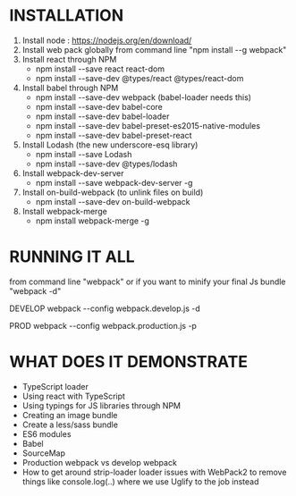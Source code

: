 # INSTALLATION

1. Install node : https://nodejs.org/en/download/
2. Install web pack globally from command line "npm install --g webpack"
3. Install react through NPM
	- npm install --save react react-dom 
	- npm install --save-dev @types/react @types/react-dom
4. Install babel through NPM
	- npm install --save-dev webpack (babel-loader needs this)
	- npm install --save-dev babel-core
	- npm install --save-dev babel-loader
	- npm install --save-dev babel-preset-es2015-native-modules
	- npm install --save-dev babel-preset-react
5. Install Lodash (the new underscore-esq library)
	- npm install --save Lodash
	- npm install --save-dev @types/lodash
6. Install webpack-dev-server 
	- npm install --save webpack-dev-server  -g
7. Install on-build-webpack (to unlink files on build)
	- npm install --save-dev on-build-webpack
8. Install webpack-merge 
    - npm install webpack-merge -g
		
	
	

# RUNNING IT ALL

from command line "webpack" or if you want to minify your final Js bundle "webpack -d"

DEVELOP
webpack --config webpack.develop.js -d

PROD
webpack --config webpack.production.js -p







# WHAT DOES IT DEMONSTRATE

- TypeScript loader
- Using react with TypeScript
- Using typings for JS libraries through NPM
- Creating an image bundle
- Create a less/sass bundle
- ES6 modules
- Babel
- SourceMap
- Production webpack vs develop webpack
- How to get around strip-loader loader issues with WebPack2 to remove things like console.log(..)
  where we use Uglify to the job instead
